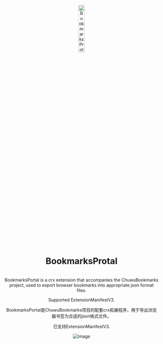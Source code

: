 <div align="center">
    <img src="![icon128](https://github.com/user-attachments/assets/e07e52a0-db55-4838-b917-b69185847d9d)" alt="BookmarksProtal Logo" width="20%" />
  </a>
  <h1>BookmarksProtal</h1>
  <br>
BookmarksPortal is a crx extension that accompanies the ChuwuBookmarks project, used to export browser bookmarks into appropriate json format files.  

Supported ExtensionManifestV3.


BookmarksPortal是ChuwuBookmarks项目的配套crx拓展程序，用于导出浏览器书签为合适的json格式文件。

已支持ExtensionManifestV3.


![image](https://github.com/user-attachments/assets/8f5926d1-ea9d-4f61-86b7-cd1137259366)
